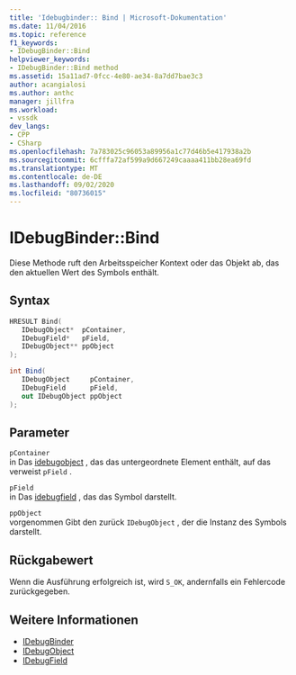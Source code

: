 ```yaml
---
title: 'Idebugbinder:: Bind | Microsoft-Dokumentation'
ms.date: 11/04/2016
ms.topic: reference
f1_keywords:
- IDebugBinder::Bind
helpviewer_keywords:
- IDebugBinder::Bind method
ms.assetid: 15a11ad7-0fcc-4e80-ae34-8a7dd7bae3c3
author: acangialosi
ms.author: anthc
manager: jillfra
ms.workload:
- vssdk
dev_langs:
- CPP
- CSharp
ms.openlocfilehash: 7a783025c96053a89956a1c77d46b5e417938a2b
ms.sourcegitcommit: 6cfffa72af599a9d667249caaaa411bb28ea69fd
ms.translationtype: MT
ms.contentlocale: de-DE
ms.lasthandoff: 09/02/2020
ms.locfileid: "80736015"
---
```

# <a name="idebugbinderbind"></a>IDebugBinder::Bind
Diese Methode ruft den Arbeitsspeicher Kontext oder das Objekt ab, das den aktuellen Wert des Symbols enthält.

## <a name="syntax"></a>Syntax

```cpp
HRESULT Bind( 
   IDebugObject*  pContainer,
   IDebugField*   pField,
   IDebugObject** ppObject
);
```

```csharp
int Bind(
   IDebugObject     pContainer,
   IDebugField      pField,
   out IDebugObject ppObject
);
```

## <a name="parameters"></a>Parameter
`pContainer`\
in Das [idebugobject](../../../extensibility/debugger/reference/idebugobject.md) , das das untergeordnete Element enthält, auf das verweist `pField` .

`pField`\
in Das [idebugfield](../../../extensibility/debugger/reference/idebugfield.md) , das das Symbol darstellt.

`ppObject`\
vorgenommen Gibt den zurück `IDebugObject` , der die Instanz des Symbols darstellt.

## <a name="return-value"></a>Rückgabewert
 Wenn die Ausführung erfolgreich ist, wird `S_OK`, andernfalls ein Fehlercode zurückgegeben.

## <a name="see-also"></a>Weitere Informationen
- [IDebugBinder](../../../extensibility/debugger/reference/idebugbinder.md)
- [IDebugObject](../../../extensibility/debugger/reference/idebugobject.md)
- [IDebugField](../../../extensibility/debugger/reference/idebugfield.md)
